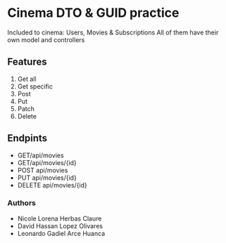 # Cinema DTO & GUID practice

Included to cinema: Users, Movies & Subscriptions All of them have their own model and controllers


## Features
1. Get all
2. Get specific
3. Post
4. Put
5. Patch
6. Delete

## Endpints

- GET/api/movies
- GET/api/movies/{id}
- POST api/movies
- PUT api/movies/{id}
- DELETE api/movies/{id}


### Authors

- Nicole Lorena Herbas Claure
- David Hassan Lopez Olivares
- Leonardo Gadiel Arce Huanca
